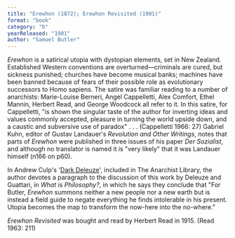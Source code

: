 ```yaml
---
title: "Erewhon (1872); Erewhon Revisited (1901)"
format: "book"
category: "b"
yearReleased: "1901"
author: "Samuel Butler"
---
```

<em>Erewhon</em> is a satirical utopia with dystopian  elements, set in New Zealand. Established Western conventions are  overturned—criminals are cured, but sickness punished; churches have become  musical banks; machines have been banned because of fears of their possible role  as evolutionary successors to Homo sapiens. The satire was familiar reading to a number of  anarchists: Marie-Louise Berneri, Angel Cappelletti, Alex Comfort, Ethel Mannin, Herbert Read,  and George Woodcock all refer to it. In this satire, for Cappelletti, "is shown  the singular taste of the author for inverting ideas and values commonly  accepted, pleasure in turning the world upside down, and a caustic and  subversive use of paradox" . . . (Cappelletti 1966: 27) Gabriel Kuhn, editor of Gustav Landauer's _Revolution and Other Writings_, notes that parts of _Erewhon_ were published in three issues of his paper _Der Sozialist_, and although no translator is named it is "very likely" that it was Landauer himself (n166 on p60).

In Andrew Culp's '<a href="https://theanarchistlibrary.org/library/andrew-culp-dark-deleuze">Dark Deleuze</a>', included in The Anarchist Library, the author devotes a paragraph to the discussion of this work by Deleuze and Guattari, in <em>What is Philosophy?</em>, in which he says they conclude that "For Butler, <em>Erewhon</em> summons neither a new people nor a new earth but is instead a field guide to negate everything he finds intolerable in his present. Utopia becomes the map to transform the now-here into the no-where."

<em>Erewhon Revisited</em> was bought and read  by Herbert Read in 1915. (Read 1963: 211)

